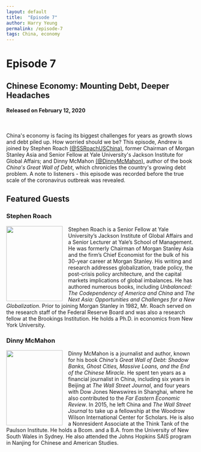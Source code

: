 ```yaml
---
layout: default
title:  "Episode 7"
author: Harry Yeung
permalink: /episode-7
tags: China, economy
---
```


# Episode 7
## Chinese Economy: Mounting Debt, Deeper Headaches
#### Released on February 12, 2020

<div id="buzzsprout-player-2729200"></div>
<script src="https://www.buzzsprout.com/699187/2729200-chinese-economy-mounting-debt-deeper-headaches.js?container_id=buzzsprout-player-2729200&player=small" type="text/javascript" charset="utf-8"></script>
<br>

China's economy is facing its biggest challenges for years as growth slows and debt piled up. How worried should we be? This episode, Andrew is joined by Stephen Roach [(@SSRoachUSChina)](https://twitter.com/ssroachuschina?lang=en), former Chairman of Morgan Stanley Asia and Senior Fellow at Yale University's Jackson Institute for Global Affairs; and Dinny McMahon [(@DinnyMcMahon)](https://twitter.com/dinnymcmahon?lang=en), author of the book *China's Great Wall of Debt*, which chronicles the country's growing debt problem. A note to listeners - this episode was recorded before the true scale of the coronavirus outbreak was revealed.

## Featured Guests

### Stephen Roach

<html>
<head>
<style>
img {
  float: left;
}
</style>
</head>
<body>

<p><img src="https://user-images.githubusercontent.com/67763587/89769158-87c32080-dab1-11ea-98d9-601c9273927a.png"
 style="width:150px;height:200px;margin-right:15px;">
Stephen Roach is a Senior Fellow at Yale University’s Jackson Institute of Global Affairs and a Senior Lecturer at Yale’s School of Management. He was formerly Chairman of Morgan Stanley Asia and the firm’s Chief Economist for the bulk of his 30-year career at Morgan Stanley. His writing and research addresses globalization, trade policy, the post-crisis policy architecture, and the capital markets implications of global imbalances. He has authored numerous books, including <i>Unbalanced: The Codependency of America and China</i> and <i>The Next Asia: Opportunities and Challenges for a New Globalization</i>. Prior to joining Morgan Stanley in 1982, Mr. Roach served on the research staff of the Federal Reserve Board and was also a research fellow at the Brookings Institution. He holds a Ph.D. in economics from New York University. </p>

</body>
</html>

### Dinny McMahon

<html>
<head>
<style>
img {
  float: left;
}
</style>
</head>
<body>

<p><img src="https://user-images.githubusercontent.com/67763587/89769568-31a2ad00-dab2-11ea-99a1-8fd84f74d5bd.png"
 style="width:150px;height:200px;margin-right:15px;">
Dinny McMahon is a journalist and author, known for his book <i>China's Great Wall of Debt: Shadow Banks, Ghost Cities, Massive Loans, and the End of the Chinese Miracle</i>. He spent ten years as a financial journalist in China, including six years in Beijing at <i>The Wall Street Journal</i>, and four years with Dow Jones Newswires in Shanghai, where he also contributed to the <i>Far Eastern Economic Review</i>. In 2015, he left China and <i>The Wall Street Journal</i> to take up a fellowship at the Woodrow Wilson International Center for Scholars. He is also a Nonresident Associate at the Think Tank of the Paulson Institute. He holds a Bcom. and a B.A. from the University of New South Wales in Sydney. He also attended the Johns Hopkins SAIS program in Nanjing for Chinese and American Studies.

</p>

</body>
</html>
